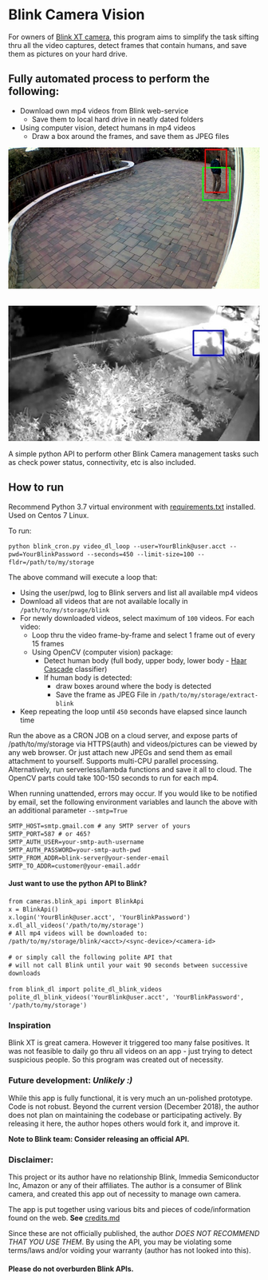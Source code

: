 # Blink Camera Vision

For owners of [Blink XT camera](https://blinkforhome.com/), this program aims to simplify the task sifting thru all the video captures, detect frames that contain humans, and save them as pictures on your hard drive.

## Fully automated process to perform the following:
- Download own mp4 videos from Blink web-service
    * Save them to local hard drive in neatly dated folders
- Using computer vision, detect humans in mp4 videos
    * Draw a box around the frames, and save them as JPEG files

<img src="./samples/blink_day.jpg"><br/><br/>

<img src="./samples/blink_night.jpg">

A simple python API to perform other Blink Camera management tasks such as check power status, connectivity, etc is also included.

## How to run
Recommend Python 3.7 virtual environment with [requirements.txt](./requirements.txt) installed. Used on Centos 7 Linux.

To run:

    python blink_cron.py video_dl_loop --user=YourBlink@user.acct --pwd=YourBlinkPassword --seconds=450 --limit-size=100 --fldr=/path/to/my/storage


The above command will execute a loop that:
* Using the user/pwd, log to Blink servers and list all available mp4 videos
* Download all videos that are not available locally in `/path/to/my/storage/blink`
* For newly downloaded videos, select maximum of `100` videos. For each video:
    * Loop thru the video frame-by-frame and select 1 frame out of every 15 frames
    * Using OpenCV (computer vision) package:
      - Detect human body (full body, upper body, lower body - [Haar Cascade](https://docs.opencv.org/3.4/d7/d8b/tutorial_py_face_detection.html) classifier)
      - If human body is detected:
          - draw boxes around where the body is detected
          - Save the frame as JPEG File in `/path/to/my/storage/extract-blink`
* Keep repeating the loop until `450` seconds have elapsed since launch time

Run the above as a CRON JOB on a cloud server, and expose parts of /path/to/my/storage via HTTPS(auth) and videos/pictures can be viewed by any web browser. Or just attach new JPEGs and send them as email attachment to yourself. Supports multi-CPU parallel processing.
Alternatively, run serverless/lambda functions and save it all to cloud. The OpenCV parts could take 100-150 seconds to run for each mp4.

When running unattended, errors may occur. If you would like to be notified by email, set the following environment variables and launch the above with an additional parameter `--smtp=True`

    SMTP_HOST=smtp.gmail.com # any SMTP server of yours
    SMTP_PORT=587 # or 465?
    SMTP_AUTH_USER=your-smtp-auth-username
    SMTP_AUTH_PASSWORD=your-smtp-auth-pwd
    SMTP_FROM_ADDR=blink-server@your-sender-email
    SMTP_TO_ADDR=customer@your-email.addr

#### Just want to use the python API to Blink?
    from cameras.blink_api import BlinkApi
    x = BlinkApi()
    x.login('YourBlink@user.acct', 'YourBlinkPassword')
    x.dl_all_videos('/path/to/my/storage')
    # All mp4 videos will be downloaded to: /path/to/my/storage/blink/<acct>/<sync-device>/<camera-id>

    # or simply call the following polite API that 
    # will not call Blink until your wait 90 seconds between successive downloads
    
    from blink_dl import polite_dl_blink_videos
    polite_dl_blink_videos('YourBlink@user.acct', 'YourBlinkPassword', '/path/to/my/storage')



### Inspiration
Blink XT is great camera. However it triggered too many false positives. It was not feasible to daily go thru all videos on an app - just trying to detect suspicious people. So this program was created out of necessity.


### Future development: _Unlikely :)_
While this app is fully functional, it is very much an un-polished prototype. Code is not robust.
Beyond the current version (December 2018), the author does not plan on maintaining the codebase or participating actively.
By releasing it here, the author hopes others would fork it, and improve it.

__Note to Blink team: Consider releasing an official API.__

### Disclaimer:
This project or its author have no relationship Blink, Immedia Semiconductor Inc, Amazon or any of their affiliates.
The author is a consumer of Blink camera, and created this app out of necessity to manage own camera.

The app is put together using various bits and pieces of code/information found on the web. 
**See** [credits.md](./credits.md)

Since these are not officially published, the author *DOES NOT RECOMMEND THAT YOU USE THEM*. By using the API, you may be violating some terms/laws and/or voiding your warranty (author has not looked into this).

#### Please do not overburden Blink APIs.
